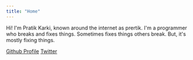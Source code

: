 ```yaml
---
title: "Home"
---
```


Hi! I'm Pratik Karki, known around the internet as prertik. I'm a programmer who breaks and fixes things. Sometimes fixes things others break. But, it's mostly fixing things.

[Github Profile](https://github.com/prertik)
[Twitter](https://twitter.com/theawesomekarki)
